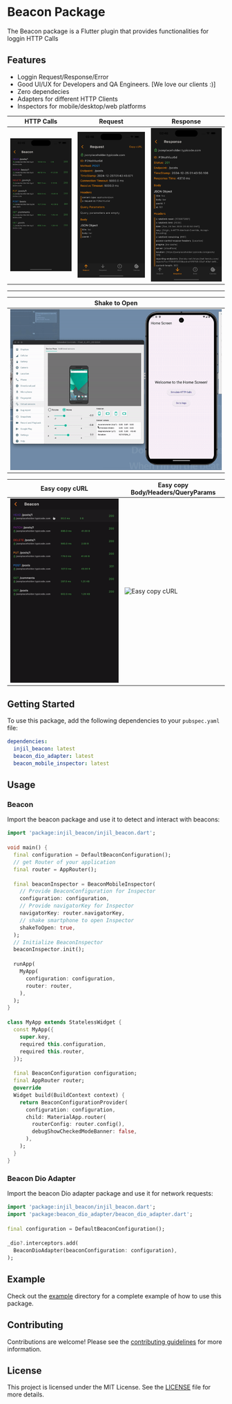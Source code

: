 # Beacon Package

The Beacon package is a Flutter plugin that provides functionalities for loggin HTTP Calls


## Features

- Loggin Request/Response/Error
- Good UI/UX for Developers and QA Engineers. [We love our clients :)]
- Zero dependecies
- Adapters for different HTTP Clients
- Inspectors for mobile/desktop/web platforms

| HTTP Calls | Request | Response |
|------------|---------|----------|
| ![HTTP Calls](https://github.com/injil-kz/beacon/blob/main/images/http_calls.png?raw=true) | ![Request](https://github.com/injil-kz/beacon/blob/main/images/request.png?raw=true) | ![Response](https://github.com/injil-kz/beacon/blob/main/images/response.png?raw=true)
-------

| Shake to Open |
|------------|
| ![ShakeToOpen](https://github.com/injil-kz/beacon/blob/main/images/shake.gif?raw=true) |


| Easy copy cURL | Easy copy Body/Headers/QueryParams |
|---------|---------|
| ![Easy copy cURL](https://github.com/injil-kz/beacon/blob/main/images/cURL.gif?raw=true) | ![Easy copy cURL](https://github.com/injil-kz/beacon/blob/main/images/json.gif?raw=true) |

## Getting Started

To use this package, add the following dependencies to your `pubspec.yaml` file:

```yaml
dependencies:
  injil_beacon: latest
  beacon_dio_adapter: latest
  beacon_mobile_inspector: latest
```

## Usage

### Beacon

Import the beacon package and use it to detect and interact with beacons:

```dart
import 'package:injil_beacon/injil_beacon.dart';

void main() {
  final configuration = DefaultBeaconConfiguration();
  // get Router of your application
  final router = AppRouter();

  final beaconInspector = BeaconMobileInspector(
    // Provide BeaconConfiguration for Inspector
    configuration: configuration,
    // Provide navigatorKey for Inspector
    navigatorKey: router.navigatorKey,
    // shake smartphone to open Inspector
    shakeToOpen: true,
  );
  // Initialize BeaconInspector
  beaconInspector.init();

  runApp(
    MyApp(
      configuration: configuration,
      router: router,
    ),
  );
}

class MyApp extends StatelessWidget {
  const MyApp({
    super.key,
    required this.configuration,
    required this.router,
  });

  final BeaconConfiguration configuration;
  final AppRouter router;
  @override
  Widget build(BuildContext context) {
    return BeaconConfigurationProvider(
      configuration: configuration,
      child: MaterialApp.router(
        routerConfig: router.config(),
        debugShowCheckedModeBanner: false,
      ),
    );
  }
}
```

### Beacon Dio Adapter

Import the beacon Dio adapter package and use it for network requests:

```dart
import 'package:injil_beacon/injil_beacon.dart';
import 'package:beacon_dio_adapter/beacon_dio_adapter.dart';

final configuration = DefaultBeaconConfiguration();
 
_dio?.interceptors.add(
  BeaconDioAdapter(beaconConfiguration: configuration),
);
```

## Example

Check out the [example](example) directory for a complete example of how to use this package.

## Contributing

Contributions are welcome! Please see the [contributing guidelines](CONTRIBUTING.md) for more information.

## License

This project is licensed under the MIT License. See the [LICENSE](LICENSE) file for more details.
